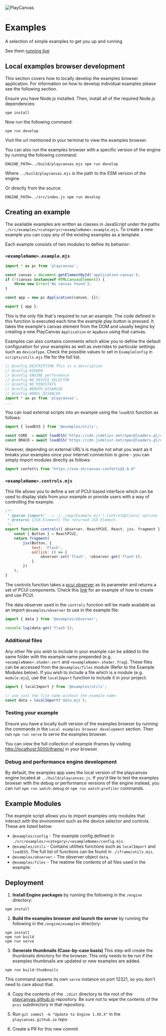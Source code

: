 ![PlayCanvas](http://static.playcanvas.com/images/logo/Playcanvas_LOGOSET_SMALL-06.png)

# Examples

A selection of simple examples to get you up and running

See them <a href="https://playcanvas.github.io/">running live</a>

## Local examples browser development
This section covers how to locally develop the examples browser application. For information on how to develop individual examples please see the following section.

Ensure you have Node.js installed. Then, install all of the required Node.js dependencies:
```
npm install
```
Now run the following command:
```
npm run develop
```
Visit the url mentioned in your terminal to view the examples browser.

You can also run the examples browser with a specific version of the engine by running the following command:

```
ENGINE_PATH=../build/playcanvas.mjs npm run develop
```

Where `../build/playcanvas.mjs` is the path to the ESM version of the engine.

Or directly from the source:

```
ENGINE_PATH=../src/index.js npm run develop
```

## Creating an example

The available examples are written as classes in JavaScript under the paths `./src/examples/<category>/<exampleName>.example.mjs`.
To create a new example you can copy any of the existing examples as a template.

Each example consists of two modules to define its behavior:

### `<exampleName>.example.mjs`

```js
import * as pc from 'playcanvas';

const canvas = document.getElementById('application-canvas');
if (!(canvas instanceof HTMLCanvasElement)) {
    throw new Error('No canvas found');
}

const app = new pc.Application(canvas, {});

export { app };
```

This is the only file that's required to run an example. The code defined in this function is executed each time the example play button is pressed. It takes the example's canvas element from the DOM and usually begins by creating a new PlayCanvas `Application` or `AppBase` using that canvas.

Examples can also contains comments which allow you to define the default configuration for your examples as well as overrides to particular settings such as `deviceType`. Check the possible values to set in `ExampleConfig` in `scripts/utils.mjs` file for the full list.

```js
// @config DESCRIPTION This is a description
// @config HIDDEN
// @config ENGINE performance
// @config NO_DEVICE_SELECTOR
// @config NO_MINISTATS
// @config WEBGPU_DISABLED
// @config WEBGL_DISABLED
import * as pc from 'playcanvas';
...
```

You can load external scripts into an example using the `loadES5` function as follows:

```js
import { loadES5 } from '@examples/utils';

const CORE  = await loadES5('https://cdn.jsdelivr.net/npm/@loaders.gl/core@2.3.6/dist/dist.min.js');
const DRACO = await loadES5('https://cdn.jsdelivr.net/npm/@loaders.gl/draco@2.3.6/dist/dist.min.js');
```

However, depending on external URL's is maybe not what you want as it breaks your examples once your internet connection is gone - you can simply import modules directly as follows:

```js
import confetti from "https://esm.sh/canvas-confetti@1.6.0"
```

### `<exampleName>.controls.mjs`

This file allows you to define a set of PCUI based interface which can be used to display stats from your example or provide users with a way of controlling the example.

```js
/**
 * @param {import('../../../app/Example.mjs').ControlOptions} options - The options.
 * @returns {JSX.Element} The returned JSX Element.
 */
export function controls({ observer, ReactPCUI, React, jsx, fragment }) {
    const { Button } = ReactPCUI;
    return fragment(
        jsx(Button, {
            text: 'Flash',
            onClick: () => {
                observer.set('flash', !observer.get('flash'));
            }
        })
    );
}
```

The controls function takes a [pcui observer](https://playcanvas.github.io/pcui/data-binding/using-observers/) as its parameter and returns a set of PCUI components. Check this [link](https://playcanvas.github.io/pcui/examples/todo/) for an example of how to create and use PCUI.

The data observer used in the `controls` function will be made available as an import `@examples/observer` to use in the example file:

```js
import { data } from '@examples/observer';

console.log(data.get('flash'));
```

### Additional files

Any other file you wish to include in your example can be added to the same folder with the example name prepended (e.g. `<exampleName>.shader.vert` and `<exampleName>.shader.frag`). These files can be accessed from the `@examples/files` module (Refer to the Example Modules below).
If you wish to include a file which is a module (e.g. `module.mjs`), use the `localImport` function to include it in your project: 

```js
import { localImport } from '@examples/utils';

// use just the file name without the example name
const data = localImport('data.mjs');
```


### Testing your example
Ensure you have a locally built version of the examples browser by running the commands in the `Local examples browser development` section. Then run `npm run serve` to serve the examples browser.

You can view the full collection of example iframes by visiting [http://localhost:5000/iframe/]() in your browser.

### Debug and performance engine development
By default, the examples app uses the local version of the playcanvas engine located at `../build/playcanvas.js`. If you'd like to test the examples browser with the debug or performance versions of the engine instead, you can run `npm run watch:debug` or `npm run watch:profiler` commands.

## Example Modules

The example script allows you to import examples only modules that interact with the environment such as the device selector and controls. These are listed below:

- `@examples/config` - The example config defined in `./src/examples/<category>/<exampleName>/config.mjs`.
- `@examples/utils` - Contains utilities functions such as `localImport` and `loadES5`. The full list of functions can be found in `./iframe/utils.mjs`.
- `@examples/observer` - The observer object `data`.
- `@examples/files` - The reatime file contents of all files used in the example.

## Deployment

1) **Install Engine packages** by running the following in the `/engine` directory:
```
npm install
```

2) **Build the examples browser and launch the server** by running the following in the `/engine/examples` directory:
```
npm install
npm run build
npm run serve
```

3) **Generate thumbnails (Case-by-case basis)** This step will create the thumbnails directory for the browser. This only needs to be run if the examples thumbnails are updated or new examples are added.
```
npm run build:thumbnails
```

This command spawns its own `serve` instance on port 12321, so you don't need to care about that.

4) Copy the contents of the `./dist` directory to the root of the [playcanvas.github.io](https://github.com/playcanvas/playcanvas.github.io) repository. Be sure not to wipe the contents of the `pcui` subdirectory in that repository.

5) Run `git commit -m "Update to Engine 1.XX.X"` in the `playcanvas.github.io` repo

6) Create a PR for this new commit
